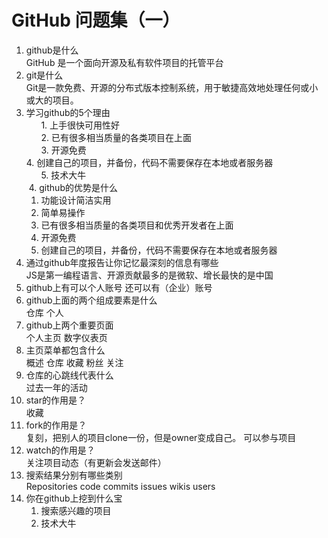 # GitHub 问题集（一）
  1. github是什么  
     GitHub 是一个面向开源及私有软件项目的托管平台
  2. git是什么  
     Git是一款免费、开源的分布式版本控制系统，用于敏捷高效地处理任何或小或大的项目。
  3. 学习github的5个理由  
       1. 上手很快可用性好  
       2. 已有很多相当质量的各类项目在上面  
       3. 开源免费    
       4. 创建自己的项目，并备份，代码不需要保存在本地或者服务器  
       5. 技术大牛  
  4. github的优势是什么  
        1. 功能设计简洁实用  
        2. 简单易操作
        3. 已有很多相当质量的各类项目和优秀开发者在上面
        4. 开源免费
        5. 创建自己的项目，并备份，代码不需要保存在本地或者服务器
  5. 通过github年度报告让你记忆最深刻的信息有哪些  
     JS是第一编程语言、开源贡献最多的是微软、增长最快的是中国  
  6. github上有可以个人账号 还可以有（企业）账号  
  7. github上面的两个组成要素是什么  
     仓库 个人  
  8. github上两个重要页面  
     个人主页 数字仪表页  
  9. 主页菜单都包含什么  
      概述 仓库 收藏 粉丝 关注  
  10. 仓库的心跳线代表什么  
      过去一年的活动  
  11. star的作用是？  
       收藏  
  12. fork的作用是？  
      复刻，把别人的项目clone一份，但是owner变成自己。 可以参与项目  
  13. watch的作用是？  
      关注项目动态（有更新会发送邮件）  
  14. 搜索结果分别有哪些类别  
      Repositories  code commits issues wikis users  
  15. 你在github上挖到什么宝  
        1. 搜索感兴趣的项目  
        2. 技术大牛  
